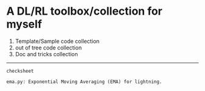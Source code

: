 # A DL/RL toolbox/collection for myself

1. Template/Sample code collection
2. out of tree code collection
3. Doc and tricks collection


---
```
checksheet

ema.py: Exponential Moving Averaging (EMA) for lightning.

```
